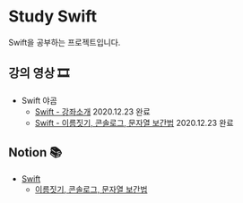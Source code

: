 # Study Swift

Swift을 공부하는 프로젝트입니다.

## 강의 영상 🎞
- Swift 야곰
  - [Swift - 강좌소개](https://yagom.github.io/swift_basic/contents/00_introduction/) 2020.12.23 완료
  - [Swift - 이름짓기, 콘솔로그, 문자열 보간법](https://yagom.github.io/swift_basic/contents/00_introduction/console_log/) 2020.12.23 완료

## Notion 📚
- [Swift](https://www.notion.so/hyunsang0625/Swift-f1963564412f47e896b7f0f5e25b3d54)
  - [이름짓기, 콘솔로그, 문자열 보간법](https://www.notion.so/hyunsang0625/3b2c2bc5199e48608743a40fed9e02a7)
